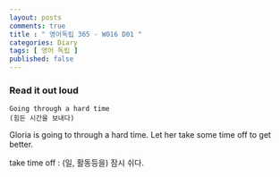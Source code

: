 ```yaml
---
layout: posts
comments: true
title : " 영어독립 365 - W016 D01 "
categories: Diary
tags: [ 영어 독립 ]
published: false
---
```


### Read it out loud

```
Going through a hard time
(힘든 시간을 보내다)
```

Gloria is going to through a hard time. Let her take some time off to get better.

take time off
 : (일, 활동등을) 잠시 쉬다.
